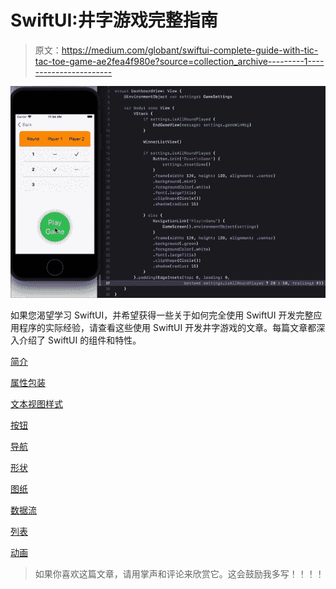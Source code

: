 # SwiftUI:井字游戏完整指南

> 原文：<https://medium.com/globant/swiftui-complete-guide-with-tic-tac-toe-game-ae2fea4f980e?source=collection_archive---------1----------------------->

![](img/5a7470c0f098b1b3e345d66e2fa114fb.png)

如果您渴望学习 SwiftUI，并希望获得一些关于如何完全使用 SwiftUI 开发完整应用程序的实际经验，请查看这些使用 SwiftUI 开发井字游戏的文章。每篇文章都深入介绍了 SwiftUI 的组件和特性。

[简介](/globant/dive-into-amazing-world-of-swiftui-f35a25c5e9ce)

[属性包装](/globant/swiftui-property-wrappers-explained-in-simplest-way-28cb580c6408)

[文本视图样式](/@roy11manisha/swiftui-text-view-styling-lets-play-tic-tac-toe-game-7987909584fb)

[按钮](/@roy11manisha/swiftui-tic-tac-toe-game-button-154a35997bc)

[导航](/@roy11manisha/swiftui-navigation-tic-tac-toe-game-d05d52cf4636)

[形状](/@roy11manisha/swiftui-shapes-tic-tac-toe-game-376073b11102)

[图纸](/@roy11manisha/swiftui-drawing-tic-tac-toe-game-71fae0d46381)

[数据流](/@roy11manisha/swiftui-data-flow-tic-tac-toe-game-bace4fbeb3ac)

[列表](/@roy11manisha/swiftui-list-tic-tac-toe-game-8ad7aaa4050)

[动画](/@roy11manisha/swiftui-animation-tic-tac-toe-game-4ffe37aba0b8)

> 如果你喜欢这篇文章，请用掌声和评论来欣赏它。这会鼓励我多写！！！！